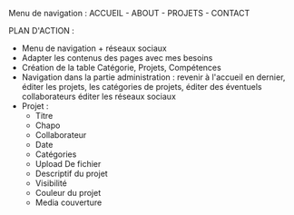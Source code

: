 Menu de navigation : 
ACCUEIL - ABOUT - PROJETS - CONTACT 

PLAN D'ACTION :
- Menu de navigation + réseaux sociaux
- Adapter les contenus des pages avec mes besoins 
- Création de la table Catégorie, Projets, Compétences
- Navigation dans la partie administration : revenir à l'accueil en dernier, éditer les projets, les catégories de projets, éditer des éventuels collaborateurs éditer les réseaux sociaux
- Projet : 
    - Titre 
    - Chapo 
    - Collaborateur
    - Date
    - Catégories
    - Upload De fichier 
    - Descriptif du projet 
    - Visibilité
    - Couleur du projet
    - Media couverture